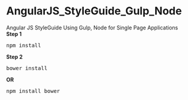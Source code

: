 # AngularJS_StyleGuide_Gulp_Node
Angular JS StyleGuide Using Gulp, Node for Single Page Applications<br/>
<b>Step 1</b>
<pre>
npm install
</pre>
<b>Step 2</b>
<pre>
bower install
</pre>
<b>OR</b>
<pre>
npm install bower
</pre>
